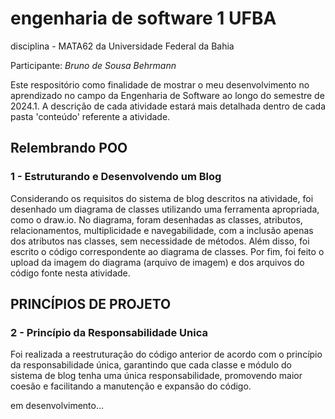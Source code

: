 # engenharia de software 1 UFBA
disciplina - MATA62 da Universidade Federal da Bahia

Participante: *Bruno de Sousa Behrmann*

Este respositório como finalidade de mostrar o meu desenvolvimento no aprendizado no campo da Engenharia de Software ao longo do semestre de 2024.1.
A descrição de cada atividade estará mais detalhada dentro de cada pasta 'conteúdo' referente a atividade.


## Relembrando POO
### 1 - Estruturando e Desenvolvendo um Blog

Considerando os requisitos do sistema de blog descritos na atividade, foi desenhado um diagrama de classes utilizando uma ferramenta apropriada, como o draw.io. No diagrama, foram desenhadas as classes, atributos, relacionamentos, multiplicidade e navegabilidade, com a inclusão apenas dos atributos nas classes, sem necessidade de métodos. Além disso, foi escrito o código correspondente ao diagrama de classes. Por fim, foi feito o upload da imagem do diagrama (arquivo de imagem) e dos arquivos do código fonte nesta atividade.

## PRINCÍPIOS DE PROJETO
### 2 - Princípio da Responsabilidade Unica

Foi realizada a reestruturação do código anterior de acordo com o princípio da responsabilidade única, garantindo que cada classe e módulo do sistema de blog tenha uma única responsabilidade, promovendo maior coesão e facilitando a manutenção e expansão do código.

em desenvolvimento...
